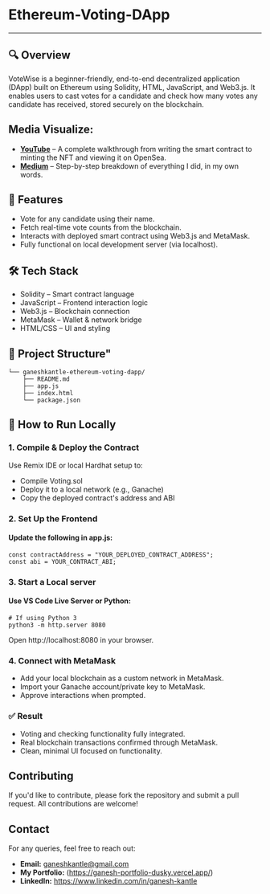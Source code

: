 # Ethereum-Voting-DApp

---

## 🔍 Overview
VoteWise is a beginner-friendly, end-to-end decentralized application (DApp) built on Ethereum using Solidity, HTML, JavaScript, and Web3.js. It enables users to cast votes for a candidate and check how many votes any candidate has received, stored securely on the blockchain.


## Media Visualize:
- [**YouTube**](https://youtu.be/UbVwTI40Hk8) – A complete walkthrough from writing the smart contract to minting the NFT and viewing it on OpenSea.  
- [**Medium**](https://medium.com/@ganeshkantle/zero-to-deployed-building-my-first-ethereum-voting-dapp-0c17b6a22bf1) – Step-by-step breakdown of everything I did, in my own words.

## 🚀 Features
- Vote for any candidate using their name.
- Fetch real-time vote counts from the blockchain.
- Interacts with deployed smart contract using Web3.js and MetaMask.
- Fully functional on local development server (via localhost).

## 🛠 Tech Stack
- Solidity – Smart contract language
- JavaScript – Frontend interaction logic
- Web3.js – Blockchain connection
- MetaMask – Wallet & network bridge
- HTML/CSS – UI and styling

## 📂 Project Structure"
```
└── ganeshkantle-ethereum-voting-dapp/
    ├── README.md
    ├── app.js
    ├── index.html
    └── package.json
```

## 🧪 How to Run Locally

### 1. Compile & Deploy the Contract
Use Remix IDE or local Hardhat setup to:
  - Compile Voting.sol
  - Deploy it to a local network (e.g., Ganache)
  - Copy the deployed contract's address and ABI

### 2. Set Up the Frontend
#### Update the following in app.js:
```
const contractAddress = "YOUR_DEPLOYED_CONTRACT_ADDRESS";
const abi = YOUR_CONTRACT_ABI;
```

### 3. Start a Local server
#### Use VS Code Live Server or Python:
```
# If using Python 3
python3 -m http.server 8080
```
Open http://localhost:8080 in your browser.

### 4. Connect with MetaMask
  - Add your local blockchain as a custom network in MetaMask.
  - Import your Ganache account/private key to MetaMask.
  - Approve interactions when prompted.

### ✅ Result
  - Voting and checking functionality fully integrated.
  - Real blockchain transactions confirmed through MetaMask.
  - Clean, minimal UI focused on functionality.

## Contributing
If you'd like to contribute, please fork the repository and submit a pull request. All contributions are welcome!

## Contact
For any queries, feel free to reach out:
- **Email:** ganeshkantle@gmail.com
- **My Portfolio:** (https://ganesh-portfolio-dusky.vercel.app/)
- **LinkedIn:** https://www.linkedin.com/in/ganesh-kantle

